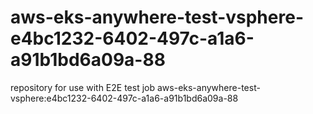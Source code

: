 # aws-eks-anywhere-test-vsphere-e4bc1232-6402-497c-a1a6-a91b1bd6a09a-88
repository for use with E2E test job aws-eks-anywhere-test-vsphere:e4bc1232-6402-497c-a1a6-a91b1bd6a09a-88
